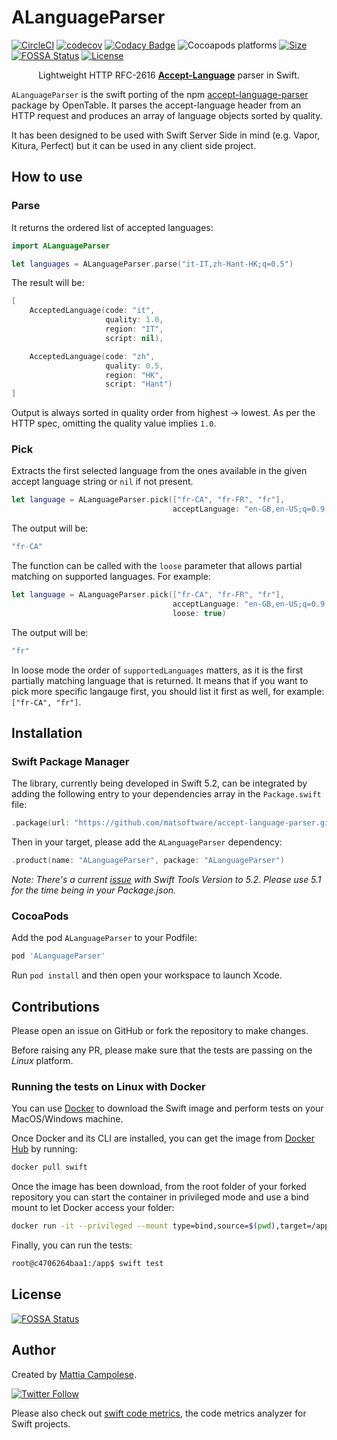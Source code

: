# ALanguageParser

[![CircleCI](https://circleci.com/gh/matsoftware/accept-language-parser.svg?style=shield)](https://circleci.com/gh/matsoftware/accept-language-parser) [![codecov](https://codecov.io/gh/matsoftware/accept-language-parser/branch/master/graph/badge.svg)](https://codecov.io/gh/matsoftware/accept-language-parser) [![Codacy Badge](https://app.codacy.com/project/badge/Grade/ede74115487a4462860e7d7ce9f14db8)](https://www.codacy.com/manual/matsoftware/accept-language-parser?utm_source=github.com&amp;utm_medium=referral&amp;utm_content=matsoftware/accept-language-parser&amp;utm_campaign=Badge_Grade) ![Cocoapods platforms](https://img.shields.io/cocoapods/p/ALanguageParser) [![Size](https://img.shields.io/github/languages/code-size/matsoftware/accept-language-parser)](Size) [![FOSSA Status](https://app.fossa.com/api/projects/git%2Bgithub.com%2Fmatsoftware%2Faccept-language-parser.svg?type=shield)](https://app.fossa.com/projects/git%2Bgithub.com%2Fmatsoftware%2Faccept-language-parser?ref=badge_shield) [![License](https://img.shields.io/badge/license-MIT-blue.svg?x=1)](LICENSE)

<p align="center">
Lightweight HTTP RFC-2616 <b><a href="https://www.w3.org/Protocols/rfc2616/rfc2616-sec14.html#sec14.4" target="_blank">Accept-Language</a></b> parser in Swift.
</p>

`ALanguageParser` is the swift porting of the npm [accept-language-parser](https://github.com/opentable/accept-language-parser) package by OpenTable.  It parses the accept-language header from an HTTP request and produces an array of language objects sorted by quality.

It has been designed to be used with Swift Server Side in mind (e.g. Vapor, Kitura, Perfect) but it can be used in any client side project.

## How to use

### Parse

It returns the ordered list of accepted languages:

```swift
import ALanguageParser

let languages = ALanguageParser.parse("it-IT,zh-Hant-HK;q=0.5")
```

The result will be:
```swift
[
    AcceptedLanguage(code: "it",
                     quality: 1.0,
                     region: "IT",
                     script: nil),

    AcceptedLanguage(code: "zh",
                     quality: 0.5,
                     region: "HK",
                     script: "Hant")
]
```

Output is always sorted in quality order from highest -> lowest. As per the HTTP spec, omitting the quality value implies `1.0`.

### Pick

Extracts the first selected language from the ones available in the given accept language string or `nil` if not present.

```swift
let language = ALanguageParser.pick(["fr-CA", "fr-FR", "fr"],
                                    acceptLanguage: "en-GB,en-US;q=0.9,fr-CA;q=0.7,en;q=0.8")
```

The output will be:
```swift
"fr-CA"
```

The function can be called with the `loose` parameter that allows partial matching on supported languages. For example:

```swift
let language = ALanguageParser.pick(["fr-CA", "fr-FR", "fr"],
                                    acceptLanguage: "en-GB,en-US;q=0.9,fr-CA;q=0.7,en;q=0.8",
                                    loose: true)
```

The output will be:
```swift
"fr"
```

In loose mode the order of `supportedLanguages` matters, as it is the first partially matching language that is returned. It means that if you want to pick more specific langauge first, you should list it first as well, for example: `["fr-CA", "fr"]`.

## Installation

### Swift Package Manager

The library, currently being developed in Swift 5.2, can be integrated by adding the following entry to your dependencies array in the `Package.swift` file:

```swift
.package(url: "https://github.com/matsoftware/accept-language-parser.git", from: "1.0.0")
```

Then in your target, please add the `ALanguageParser` dependency:

```swift
.product(name: "ALanguageParser", package: "ALanguageParser")
```

_Note: There's a current [issue](https://stackoverflow.com/questions/60943858/why-cant-i-use-swiftpm-as-a-dependency-using-swift-package-manager) with Swift Tools Version to 5.2. Please use 5.1 for the time being in your Package.json._

### CocoaPods

Add the pod `ALanguageParser` to your Podfile:

```ruby
pod 'ALanguageParser'
```

Run `pod install` and then open your workspace to launch Xcode.

## Contributions

Please open an issue on GitHub or fork the repository to make changes.

Before raising any PR, please make sure that the tests are passing on the _Linux_ platform. 

### Running the tests on Linux with Docker

You can use [Docker](https://docs.docker.com/get-docker/) to download the Swift image and perform tests on your MacOS/Windows machine.

Once Docker and its CLI are installed, you can get the image from [Docker Hub](https://hub.docker.com/_/swift) by running:

```bash
docker pull swift
```

Once the image has been download, from the root folder of your forked repository you can start the container in privileged mode and use a bind mount to let Docker access your folder:

```bash
docker run -it --privileged --mount type=bind,source=$(pwd),target=/app swift /bin/bash
```

Finally, you can run the tests:
```bash
root@c4706264baa1:/app$ swift test
```

## License
[![FOSSA Status](https://app.fossa.com/api/projects/git%2Bgithub.com%2Fmatsoftware%2Faccept-language-parser.svg?type=large)](https://app.fossa.com/projects/git%2Bgithub.com%2Fmatsoftware%2Faccept-language-parser?ref=badge_large)

## Author

Created by [Mattia Campolese](https://www.linkedin.com/in/matcamp/).

[![Twitter Follow](https://img.shields.io/twitter/follow/matsoftware?style=social)](https://twitter.com/matsoftware)

Please also check out [swift code metrics](https://github.com/matsoftware/swift-code-metrics), the code metrics analyzer for Swift projects.
